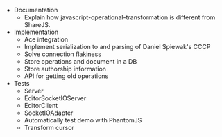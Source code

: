* Documentation
  * Explain how javascript-operational-transformation is different from ShareJS.
* Implementation
  * Ace integration
  * Implement serialization to and parsing of Daniel Spiewak's CCCP
  * Solve connection flakiness
  * Store operations and document in a DB
  * Store authorship information
  * API for getting old operations
* Tests
  * Server
  * EditorSocketIOServer
  * EditorClient
  * SocketIOAdapter
  * Automatically test demo with PhantomJS
  * Transform cursor
